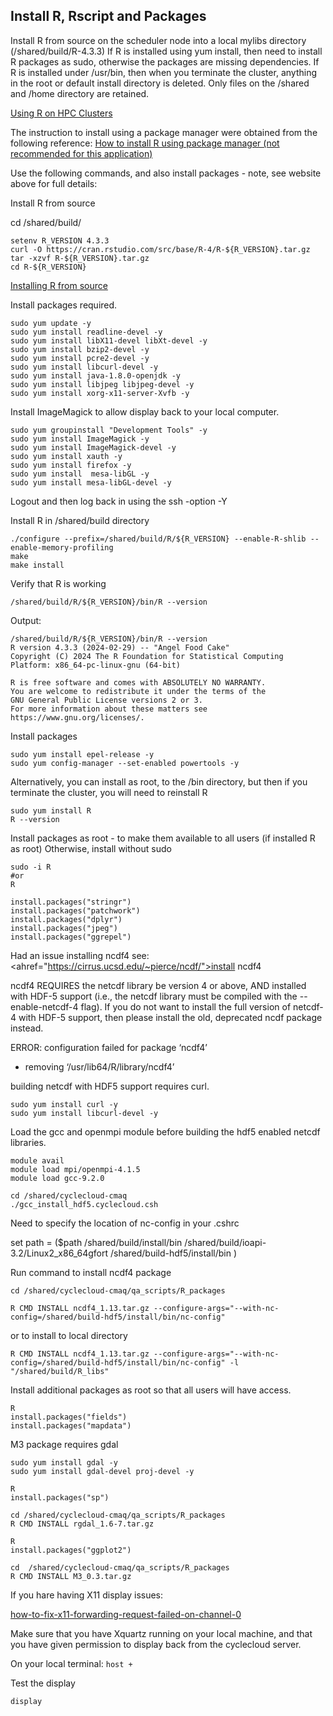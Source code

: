 ## Install R, Rscript and Packages


Install R from source on the scheduler node into a local mylibs directory (/shared/build/R-4.3.3)
If R is installed using yum install, then need to install R packages as sudo, otherwise the packages are missing dependencies.
If R is installed under /usr/bin, then when you terminate the cluster, anything in the root or default install directory is deleted. Only files on the /shared and /home directory are retained.

<a href="https://researchcomputing.princeton.edu/support/knowledge-base/rrstudio">Using R on HPC Clusters</a>

The instruction to install using a package manager were  obtained from the following reference:
<a href="https://linuxize.com/post/how-to-install-r-on-centos-7/">How to install R using package manager (not recommended for this application)</a>

Use the following commands, and also install packages - note, see website above for full details:

Install R from source

cd /shared/build/

```
setenv R_VERSION 4.3.3
curl -O https://cran.rstudio.com/src/base/R-4/R-${R_VERSION}.tar.gz
tar -xzvf R-${R_VERSION}.tar.gz
cd R-${R_VERSION}
```

<a href="https://docs.posit.co/resources/install-r-source/">Installing R from source</a>

Install packages required.

```
sudo yum update -y
sudo yum install readline-devel -y
sudo yum install libX11-devel libXt-devel -y
sudo yum install bzip2-devel -y
sudo yum install pcre2-devel -y
sudo yum install libcurl-devel -y
sudo yum install java-1.8.0-openjdk -y
sudo yum install libjpeg libjpeg-devel -y
sudo yum install xorg-x11-server-Xvfb -y
```

Install ImageMagick to allow display back to your local computer.

```
sudo yum groupinstall "Development Tools" -y
sudo yum install ImageMagick -y
sudo yum install ImageMagick-devel -y
sudo yum install xauth -y
sudo yum install firefox -y 
sudo yum install  mesa-libGL -y
sudo yum install mesa-libGL-devel -y
```

Logout and then log back in using the ssh -option -Y


Install R in /shared/build directory

```
./configure --prefix=/shared/build/R/${R_VERSION} --enable-R-shlib --enable-memory-profiling
make
make install
```

Verify that R is working

```
/shared/build/R/${R_VERSION}/bin/R --version
```

Output:

```
/shared/build/R/${R_VERSION}/bin/R --version
R version 4.3.3 (2024-02-29) -- "Angel Food Cake"
Copyright (C) 2024 The R Foundation for Statistical Computing
Platform: x86_64-pc-linux-gnu (64-bit)

R is free software and comes with ABSOLUTELY NO WARRANTY.
You are welcome to redistribute it under the terms of the
GNU General Public License versions 2 or 3.
For more information about these matters see
https://www.gnu.org/licenses/.
```

Install packages

```
sudo yum install epel-release -y 
sudo yum config-manager --set-enabled powertools -y
```

Alternatively, you can install as root, to the /bin directory, but then if you terminate the cluster, you will need to reinstall R

```
sudo yum install R
R --version
```

Install packages as root - to make them available to all users (if installed R as root) Otherwise, install without sudo

```
sudo -i R
#or
R

install.packages("stringr")
install.packages("patchwork")
install.packages("dplyr")
install.packages("jpeg")
install.packages("ggrepel")
```

Had an issue installing ncdf4
see:
<ahref="https://cirrus.ucsd.edu/~pierce/ncdf/">install ncdf4</a>

ncdf4 REQUIRES the netcdf library be version 4 or above,
AND installed with HDF-5 support (i.e., the netcdf library must be
compiled with the --enable-netcdf-4 flag). If you do not want to install
the full version of netcdf-4 with HDF-5 support, then please install
the old, deprecated ncdf package instead.

ERROR: configuration failed for package ‘ncdf4’
* removing ‘/usr/lib64/R/library/ncdf4’


building netcdf with HDF5 support requires curl.

```
sudo yum install curl -y
sudo yum install libcurl-devel -y
```

Load the gcc and openmpi module before building the hdf5 enabled netcdf libraries.

```
module avail
module load mpi/openmpi-4.1.5
module load gcc-9.2.0
```

```
cd /shared/cyclecloud-cmaq
./gcc_install_hdf5.cyclecloud.csh
```
Need to specify the location of nc-config in your .cshrc

set path = ($path /shared/build/install/bin /shared/build/ioapi-3.2/Linux2_x86_64gfort /shared/build-hdf5/install/bin )

Run command to install ncdf4 package

`cd /shared/cyclecloud-cmaq/qa_scripts/R_packages`

`R CMD INSTALL ncdf4_1.13.tar.gz --configure-args="--with-nc-config=/shared/build-hdf5/install/bin/nc-config"`

or to install to local directory

`R CMD INSTALL ncdf4_1.13.tar.gz --configure-args="--with-nc-config=/shared/build-hdf5/install/bin/nc-config" -l "/shared/build/R_libs"`


Install additional packages as root so that all users will have access.

```
R
install.packages("fields")
install.packages("mapdata")
```

M3 package requires gdal

```
sudo yum install gdal -y
sudo yum install gdal-devel proj-devel -y
```

```
R
install.packages("sp")
```

```
cd /shared/cyclecloud-cmaq/qa_scripts/R_packages
R CMD INSTALL rgdal_1.6-7.tar.gz
```

```
R
install.packages("ggplot2")
```

```
cd  /shared/cyclecloud-cmaq/qa_scripts/R_packages
R CMD INSTALL M3_0.3.tar.gz
```

If you hare having X11 display issues:

<a href="https://www.cyberciti.biz/faq/how-to-fix-x11-forwarding-request-failed-on-channel-0/">how-to-fix-x11-forwarding-request-failed-on-channel-0</a>

Make sure that you have Xquartz running on your local machine, and that you have given permission to display back from the cyclecloud server.

On your local terminal:
`host +`

Test the display

```
display
```

